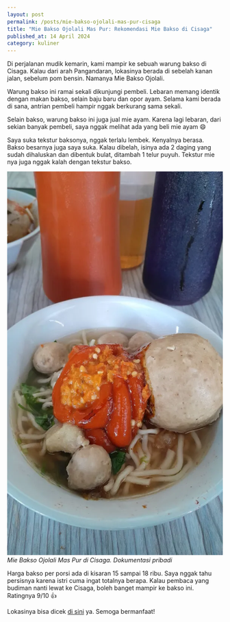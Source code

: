 ```yaml
---
layout: post
permalink: /posts/mie-bakso-ojolali-mas-pur-cisaga
title: "Mie Bakso Ojolali Mas Pur: Rekomendasi Mie Bakso di Cisaga"
published_at: 14 April 2024
category: kuliner
---
```


Di perjalanan mudik kemarin, kami mampir ke sebuah warung bakso di Cisaga. Kalau dari arah Pangandaran, lokasinya berada di sebelah kanan jalan, sebelum pom bensin. Namanya Mie Bakso Ojolali.

Warung bakso ini ramai sekali dikunjungi pembeli. Lebaran memang identik dengan makan bakso, selain baju baru dan opor ayam. Selama kami berada di sana, antrian pembeli hampir nggak berkurang sama sekali.

Selain bakso, warung bakso ini juga jual mie ayam. Karena lagi lebaran, dari sekian banyak pembeli, saya nggak melihat ada yang beli mie ayam 😄

Saya suka tekstur baksonya, nggak terlalu lembek. Kenyalnya berasa. Bakso besarnya juga saya suka. Kalau dibelah, isinya ada 2 daging yang sudah dihaluskan dan dibentuk bulat, ditambah 1 telur puyuh. Tekstur mie nya juga nggak kalah dengan tekstur bakso.

![Soto Pak Marto](/assets/images/2024/04/bakso-mas-pur.webp)
*Mie Bakso Ojolali Mas Pur di Cisaga. Dokumentasi pribadi*

Harga bakso per porsi ada di kisaran 15 sampai 18 ribu. Saya nggak tahu persisnya karena istri cuma ingat totalnya berapa. Kalau pembaca yang budiman nanti lewat ke Cisaga, boleh banget mampir ke bakso ini. Ratingnya 9/10 👍

Lokasinya bisa dicek [di sini](https://maps.app.goo.gl/RpenMMuVoK2E2aD7A) ya. Semoga bermanfaat!